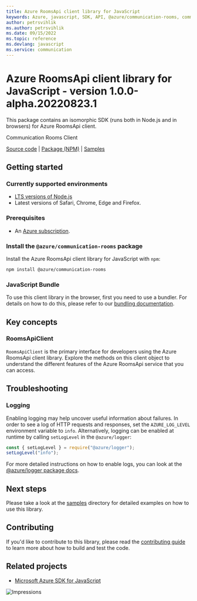 ```yaml
---
title: Azure RoomsApi client library for JavaScript
keywords: Azure, javascript, SDK, API, @azure/communication-rooms, communication
author: petrsvihlik
ms.author: petrsvihlik
ms.date: 09/15/2022
ms.topic: reference
ms.devlang: javascript
ms.service: communication
---
```

# Azure RoomsApi client library for JavaScript - version 1.0.0-alpha.20220823.1 


This package contains an isomorphic SDK (runs both in Node.js and in browsers) for Azure RoomsApi client.

Communication Rooms Client

[Source code](https://github.com/Azure/azure-sdk-for-js/tree/main/sdk/communication/communication-rooms) |
[Package (NPM)](https://www.npmjs.com/package/@azure/communication-rooms) |
[Samples](https://github.com/Azure/azure-sdk-for-js/tree/main/sdk/communication/communication-rooms/samples)

## Getting started

### Currently supported environments

- [LTS versions of Node.js](https://nodejs.org/about/releases/)
- Latest versions of Safari, Chrome, Edge and Firefox.

### Prerequisites

- An [Azure subscription][azure_sub].

### Install the `@azure/communication-rooms` package

Install the Azure RoomsApi client library for JavaScript with `npm`:

```bash
npm install @azure/communication-rooms
```

### JavaScript Bundle

To use this client library in the browser, first you need to use a bundler. For details on how to do this, please refer to our [bundling documentation](https://aka.ms/AzureSDKBundling).

## Key concepts

### RoomsApiClient

`RoomsApiClient` is the primary interface for developers using the Azure RoomsApi client library. Explore the methods on this client object to understand the different features of the Azure RoomsApi service that you can access.

## Troubleshooting

### Logging

Enabling logging may help uncover useful information about failures. In order to see a log of HTTP requests and responses, set the `AZURE_LOG_LEVEL` environment variable to `info`. Alternatively, logging can be enabled at runtime by calling `setLogLevel` in the `@azure/logger`:

```javascript
const { setLogLevel } = require("@azure/logger");
setLogLevel("info");
```

For more detailed instructions on how to enable logs, you can look at the [@azure/logger package docs](https://github.com/Azure/azure-sdk-for-js/tree/main/sdk/core/logger).

## Next steps

Please take a look at the [samples](https://github.com/Azure/azure-sdk-for-js/tree/main/sdk/communication/communication-rooms/samples) directory for detailed examples on how to use this library.

## Contributing

If you'd like to contribute to this library, please read the [contributing guide](https://github.com/Azure/azure-sdk-for-js/blob/main/CONTRIBUTING.md) to learn more about how to build and test the code.

## Related projects

- [Microsoft Azure SDK for JavaScript](https://github.com/Azure/azure-sdk-for-js)

![Impressions](https://azure-sdk-impressions.azurewebsites.net/api/impressions/azure-sdk-for-js%2Fsdk%2Fcommunication%2Fcommunication-rooms%2FREADME.png)

[azure_cli]: /cli/azure
[azure_sub]: https://azure.microsoft.com/free/
[azure_sub]: https://azure.microsoft.com/free/
[azure_portal]: https://portal.azure.com
[azure_identity]: https://github.com/Azure/azure-sdk-for-js/tree/main/sdk/identity/identity
[defaultazurecredential]: https://github.com/Azure/azure-sdk-for-js/tree/main/sdk/identity/identity#defaultazurecredential

